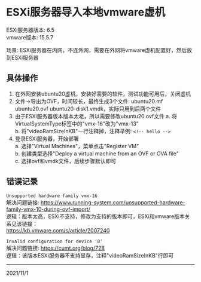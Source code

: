 # ESXi服务器导入本地vmware虚机

ESXi服务器版本: 6.5  
vmware版本: 15.5.7  

场景: ESXi服务器在内网，不连外网，需要在外网将vmware虚机配置好，然后放到ESXi服务器  


## 具体操作
1. 在外网安装ubuntu20虚机，安装好需要的软件，测试功能可用后，关闭虚机  
2. 文件->导出为OVF，时间较长，最终生成3个文件: ubuntu20.mf ubuntu20.ovf ubuntu20-disk1.vmdk，实际只用到后两个文件  
3. 由于ESXi服务器版本版本太老，所以需要修改ubuntu20.ovf文件
   a. 将VirtualSystemType标签中的"vmx-16"改为"vmx-13"  
   b. 将"videoRamSizeInKB"一行注释掉，注释举例: `<!-- hello -->`  
4. 登录ESXi服务器，开始部署  
   a. 选择"Virtual Machines"，菜单点击"Register VM"  
   b. 创建类型选择"Deploy a virtual machine from an OVF or OVA file"  
   c. 选择ovf和vmdk文件，后续步骤默认即可  


## 错误记录
`Unsupported hardware family vmx-16`  
解决问题链接: https://www.running-system.com/unsupported-hardware-family-vmx-10-during-ovf-import/  
逻辑：版本太高，ESXi不支持，修改为支持的版本即可，ESXi和vmware版本关系见该链接：  
https://kb.vmware.com/s/article/2007240  

`Invalid configuration for device '0'`  
解决问题链接: https://cumt.org/blog/728  
逻辑：该版本ESXi服务器不支持显存，注释"videoRamSizeInKB"行即可  


---
2021/11/1  
